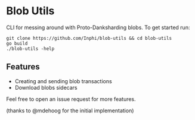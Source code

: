 # Blob Utils

CLI for messing around with Proto-Danksharding blobs. To get started run:
```
git clone https://github.com/Inphi/blob-utils && cd blob-utils
go build
./blob-utils -help
```

## Features
- Creating and sending blob transactions
- Download blobs sidecars

Feel free to open an issue request for more features.

(thanks to @mdehoog for the initial implementation)
